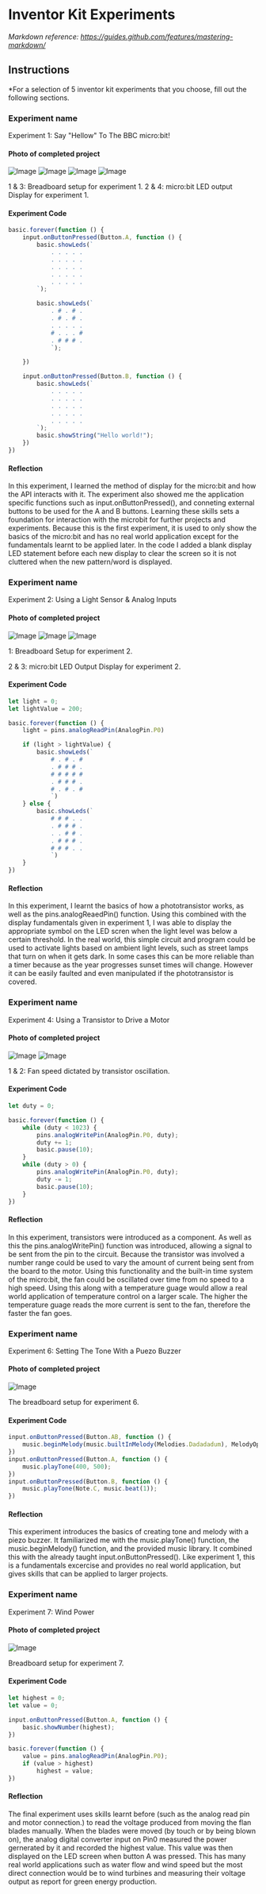 # Inventor Kit Experiments

*Markdown reference: https://guides.github.com/features/mastering-markdown/*

## Instructions ##

*For a selection of 5 inventor kit experiments that you choose, fill out the following sections.

### Experiment name ###

Experiment 1: Say "Hellow" To The BBC micro:bit!

#### Photo of completed project ####

![Image](kitexperiments/experiment_01_01.jpg) ![Image](kitexperiments/experiment_01_02.jpg)
![Image](kitexperiments/experiment_01_03.jpg) ![Image](kitexperiments/experiment_01_04.jpg)

1 & 3: Breadboard setup for experiment 1.
2 & 4: micro:bit LED output Display for experiment 1.

#### Experiment Code ####

```javascript
basic.forever(function () {
    input.onButtonPressed(Button.A, function () {
        basic.showLeds(`
            . . . . .
            . . . . .
            . . . . .
            . . . . .
            . . . . .
        `);

        basic.showLeds(`
            . # . # .
            . # . # .
            . . . . .
            # . . . #
            . # # # .
            `);

    })

    input.onButtonPressed(Button.B, function () {
        basic.showLeds(`
            . . . . .
            . . . . .
            . . . . .
            . . . . .
            . . . . .
        `);
        basic.showString("Hello world!");
    })
})
```

#### Reflection ####

In this experiment, I learned the method of display for the micro:bit and how the API interacts with it. The experiment also showed me the application specific functions such as input.onButtonPressed(), and conneting external buttons to be used for the A and B buttons. Learning these skills sets a foundation for interaction with the microbit for further projects and experiments. Because this is the first experiment, it is used to only show the basics of the micro:bit and has no real world application except for the fundamentals learnt to be applied later. In the code I added a blank display LED statement before each new display to clear the screen so it is not cluttered when the new pattern/word is displayed.

### Experiment name ###

Experiment 2: Using a Light Sensor & Analog Inputs

#### Photo of completed project ####

![Image](kitexperiments/experiment_02_01.jpg) ![Image](kitexperiments/experiment_02_02.jpg) ![Image](kitexperiments/experiment_02_03.jpg)

1: Breadboard Setup for experiment 2.

2 & 3: micro:bit LED Output Display for experiment 2.

#### Experiment Code ####

```javascript
let light = 0;
let lightValue = 200;

basic.forever(function () {
    light = pins.analogReadPin(AnalogPin.P0)

    if (light > lightValue) {
        basic.showLeds(`
            # . # . #
            . # # # .
            # # # # #
            . # # # .
            # . # . #
            `)
    } else {
        basic.showLeds(`
            # # # . .
            . # # # .
            . . # # .
            . # # # .
            # # # . .
            `)
    }
})

```

#### Reflection ####

In this experiment, I learnt the basics of how a phototransistor works, as well as the pins.analogReaedPin() function. Using this combined with the display fundamentals given in experiment 1, I was able to display the appropriate symbol on the LED scren when the light level was below a certain threshold. In the real world, this simple circuit and program could be used to activate lights based on ambient light levels, such as street lamps that turn on when it gets dark. In some cases this can be more reliable than a timer because as the year progresses sunset times will change. However it can be easily faulted and even manipulated if the phototransistor is covered. 

### Experiment name ###

Experiment 4: Using a Transistor to Drive a Motor

#### Photo of completed project ####

![Image](kitexperiments/experiment_04_01.jpg) ![Image](kitexperiments/experiment_04_02.jpg)

1 & 2: Fan speed dictated by transistor oscillation.

#### Experiment Code ####

```javascript
let duty = 0;

basic.forever(function () {
    while (duty < 1023) {
        pins.analogWritePin(AnalogPin.P0, duty);
        duty += 1;
        basic.pause(10);
    }
    while (duty > 0) {
        pins.analogWritePin(AnalogPin.P0, duty);
        duty -= 1;
        basic.pause(10);
    }
})

```

#### Reflection ####

In this experiment, transistors were introduced as a component. As well as this the pins.analogWritePin() function was introduced, allowing a signal to be sent from the pin to the circuit. Because the transistor was involved a number range could be used to vary the amount of current being sent from the board to the motor. Using this functionality and the built-in time system of the micro:bit, the fan could be oscillated over time from no speed to a high speed. Using this along with a temperature guage would allow a real world application of temperature control on a larger scale. The higher the temperature guage reads the more current is sent to the fan, therefore the faster the fan goes.

### Experiment name ###

Experiment 6: Setting The Tone With a Puezo Buzzer

#### Photo of completed project ####

![Image](kitexperiments/experiment_06_01)

The breadboard setup for experiment 6.

#### Experiment Code ####

```javascript
input.onButtonPressed(Button.AB, function () {
    music.beginMelody(music.builtInMelody(Melodies.Dadadadum), MelodyOptions.Once)
})
input.onButtonPressed(Button.A, function () {
    music.playTone(400, 500);
})
input.onButtonPressed(Button.B, function () {
    music.playTone(Note.C, music.beat(1));
})
```

#### Reflection ####

This experiment introduces the basics of creating tone and melody with a piezo buzzer. It familiarized me with the music.playTone() function, the music.beginMelody() function, and the provided music library. It combined this with the already taught input.onButtonPressed(). Like experiment 1, this is a fundamentals excercise and provides no real world application, but gives skills that can be applied to larger projects.

### Experiment name ###

Experiment 7: Wind Power

#### Photo of completed project ####

![Image](kitexperiments/experiment_07_01)

Breadboard setup for experiment 7.

#### Experiment Code ####

```javascript
let highest = 0;
let value = 0;

input.onButtonPressed(Button.A, function () {
    basic.showNumber(highest);
})

basic.forever(function () {
    value = pins.analogReadPin(AnalogPin.P0);
    if (value > highest)
        highest = value;
})

```

#### Reflection ####

The final experiment uses skills learnt before (such as the analog read pin and motor connection.) to read the voltage produced from moving the flan blades manually. When the blades were moved (by touch or by being blown on), the analog digital converter input on Pin0 measured the power gernerated by it and recorded the highest value. This value was then displayed on the LED screen when button A was pressed. This has many real world applications such as water flow and wind speed but the most direct connection would be to wind turbines and measuring their voltage output as report for green energy production.

